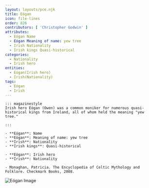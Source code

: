 ```yaml
---
layout: layouts/pce.njk
title: Eógan
icon: file-lines
order: 826
contributors: [ 'Christopher Godwin' ]
attributes:
  - Eógan Name
  - Eógan Meaning of name: yew tree
  - Irish Nationality
  - Irish kings Quasi-historical
categories:
  - Nationality
  - Irish hero
entities:
  - Eógan(Irish hero)
  - Irish(Nationality)
tags:
  - Eógan
  - Irish
---
```

``` tab [group1:Info]
::: magazinestyle
Irish hero Eógan (Owen) was a common moniker for numerous quasi-historical kings from Ireland, all of whom held the meaning "yew tree."

:::
```
``` tab [group1:Attributes]
- **Eógan**: Name
- **Eógan**: Meaning of name: yew tree
- **Irish**: Nationality
- **Irish kings**: Quasi-historical
```
``` tab [group1:Entities]
- **Eógan**: Irish hero
- **Irish**: Nationality
```
``` tab [group1:Sources]
- Monaghan, Patricia. The Encyclopedia of Celtic Mythology and Folklore. Checkmark Books, 2008.
```
![Eógan Image]([None])
